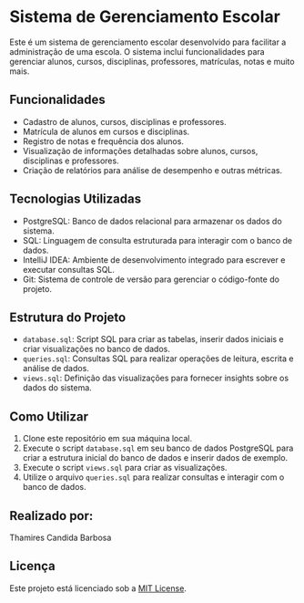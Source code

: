 # Sistema de Gerenciamento Escolar

Este é um sistema de gerenciamento escolar desenvolvido para facilitar a administração de uma escola. O sistema inclui funcionalidades para gerenciar alunos, cursos, disciplinas, professores, matrículas, notas e muito mais.

## Funcionalidades

- Cadastro de alunos, cursos, disciplinas e professores.
- Matrícula de alunos em cursos e disciplinas.
- Registro de notas e frequência dos alunos.
- Visualização de informações detalhadas sobre alunos, cursos, disciplinas e professores.
- Criação de relatórios para análise de desempenho e outras métricas.

## Tecnologias Utilizadas

- PostgreSQL: Banco de dados relacional para armazenar os dados do sistema.
- SQL: Linguagem de consulta estruturada para interagir com o banco de dados.
- IntelliJ IDEA: Ambiente de desenvolvimento integrado para escrever e executar consultas SQL.
- Git: Sistema de controle de versão para gerenciar o código-fonte do projeto.

## Estrutura do Projeto

- `database.sql`: Script SQL para criar as tabelas, inserir dados iniciais e criar visualizações no banco de dados.
- `queries.sql`: Consultas SQL para realizar operações de leitura, escrita e análise de dados.
- `views.sql`: Definição das visualizações para fornecer insights sobre os dados do sistema.

## Como Utilizar

1. Clone este repositório em sua máquina local.
2. Execute o script `database.sql` em seu banco de dados PostgreSQL para criar a estrutura inicial do banco de dados e inserir dados de exemplo.
3. Execute o script `views.sql` para criar as visualizações.
4. Utilize o arquivo `queries.sql` para realizar consultas e interagir com o banco de dados.

## Realizado por:
Thamires Candida Barbosa

## Licença

Este projeto está licenciado sob a [MIT License](LICENSE).
